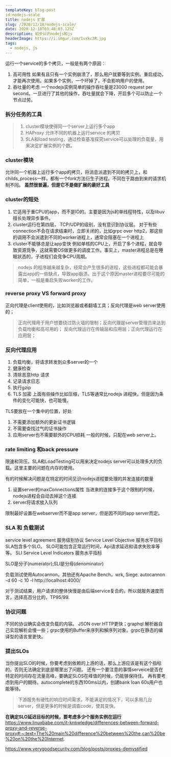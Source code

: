 ```yaml
---
templateKey: blog-post
id:nodejs-scale
title: nodejs 扩展
slug: /2020/12/18/nodejs-scale/
date: 2020-12-18T03:48:03.125Z
description: 初步认识nodejs和js
headerImage: https://i.imgur.com/Ivxkc3R.jpg
tags:
  - nodejs, js
---
```


运行一个service的多个拷贝，一般是有两个原因：
1. 高可用性
  如果有且只有一个实例崩溃了，那么用户就要等到实例。重启成功，才能再次使用。如果多个实例，一个坏掉了，不会影响用户的使用。
2. 吞吐量的考虑
  一个nodejs实例简单的操作吞吐量是23000 request per second。一旦进行了其他的操作，吞吐量就会下降，开启多个可以防止一个节点过劳。

### 拆分任务的工具
  > 1. cluster模块使得同一个server上运行多个app
  > 2. HAProxy 允许不同的机器上运行service 的拷贝
  > 3. SLA和load testing，通过检查基准探究service可以处理的负载量，用来决定扩展实例的个数。

### cluster模块
允许同一个机器上运行多个app的拷贝，将消息派遣到不同的拷贝上，和childs_process一样，都有一个fork方法衍生子进程。不同在于路由到来的请求机制不同。
**虽然很普遍，但是它不是做扩展的最好工具**

### cluster的短处
1. 它适用于重CPU的app，而不是IO的。主要是因为js的单线程特性，以及libuv擅长处理异步事件。
2. cluster运行在第四层， TCP/UDP的级别，没有意识到协议层。
对于有些connection不会在请求结束时，立即关闭的，比如grpc over http2，那这些的调用不会派遣到不同的worker进程上，通常会阻塞在一个进程上
3. cluster不能够总是让app变快
  例如单核的CPU上，开启了多个进程，就会导致资源竞争，这就需要OS做更多的调度工作。事实上，master进程总是在睡眠状态的，子进程们会竞争CPU周期。

> nodejs 的程序越来越复杂，经常会产生很多的进程，这些进程都可能会暴露出app的一些缺点，导致app崩溃。出于这个原因master进程要尽可能的简单，一般是重启失败worker的工作。

### reverse proxy  VS forward proxy
正向代理是client使用的，比如浏览器或者翻墙工具；反向代理是web server使用的；
> 正向代理用于用户想要绕过防火墙的限制；反向代理是server管理员来达到负载均衡和高可用的；
反向代理运行在传输层和应用层；正向代理运行在应用层；


### 反向代理应用
1. 负载均衡，将请求转发到众多server的一个
2. 健康检查
3. 清除恶意http 请求
4. 记录请求日志
5. 执行gzip
6. TLS 加密
上面有些操作比如压缩，TLS等通常比nodejs 进程快，但是因为条件的变化可能快，也可能慢。

TLS要放在一个集中的位置，好处
1. 不需要添加额外的更新证书逻辑
2. 不需要查找过气的证书操作
3. 应用server也不需要额外的CPU损耗
一般的时候，只配在web server上。


### rate limiting 和back pressure
限速和背压。SLA和LoadTesting可以用来决定nodejs server可以处理多大的负载。这里主要的问题在内存的使用。

有的时候解决问题是在特定的时间见识nodejs进程要处理的并发连接的数量
1. 设置server的maxConnections属性
  当进来的连接多于这个限制的时候，nodejs进程会自动去掉这个连接
2. server将请求放入队列

限制最好设置在webserver而不是app server，但是因不同的app server而定。

### SLA 和 负载测试
service  level agreement 服务级别协议
Service Level Objective  服务水平目标
SLA包含多个SLO。
SLO可能包含正常运行时间，Api请求延迟和请求失败率等等。
SLI 
 Service Level Indicators 服务水平指标

SLO是分子(numerator);SLI是分母(denominator)

负载测试使用Autocannon，其他还有Apache Bench，wrk, Siege.
autocannon -d 60 -c 10 -l http://localhost:4000/

对于测试结果，用户请求的整体快慢是由后端service复合的，所以就服务速度而言，选择高百分比的，TP95/99.


### 协议问题
不同的协议确实会改变负载的内容。
JSON over HTTP更快；graphql 解析器自己实现解析会慢一些；grpc使用的Buffer来序列和解序列对象。grpc在静态的编译型的语言里更快。

### 提出SLOs
当你提出SLO的时候，你要考虑到依赖的上游的话，那么上游应该是有这个指标的。否则无法确定到底是哪里出了问题。
还有一个要注意的事情serveice是否在特定的时间存在流量高峰，要确定SLOS在峰值的时候，仍能够保持住。
再有要考虑到用户的期待。autocomplete的东西100ms以内，创建bank loan 60s用户也能等待。

> 下游服务有硬性的响应时间需求，不能满足的情况下，可以多用几台server，但是更多的时候是调查code，使其变快。


**在确定SLO延迟目标的时候，要考虑多少个服务实例在运行**
https://www.linuxbabe.com/it-knowledge/differences-between-forward-proxy-and-reverse-proxy#:~:text=The%20main%20difference%20between%20the,can%20be%20on%20the%20Internet.

https://www.verygoodsecurity.com/blog/posts/proxies-demystified

